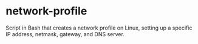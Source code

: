 # network-profile
Script in Bash that creates a network profile on Linux, setting up a specific IP address, netmask, gateway, and DNS server.
